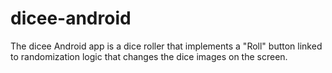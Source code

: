 # dicee-android

The dicee Android app is a dice roller that implements a "Roll" button linked to randomization logic that changes the dice images on the screen. 
